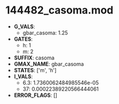 # 144482_casoma.mod

- **G_VALS**:
  - gbar_casoma: 1.25
- **GATES**:
  - h: 1
  - m: 2
- **SUFFIX**: casoma
- **GMAX_NAME**: gbar_casoma
- **STATES**: ['m', 'h']
- **I_VALS**:
  - 6.3: 1.7360062484985546e-05
  - 37: 0.00022389220566444061
- **ERROR_FLAGS**: []
